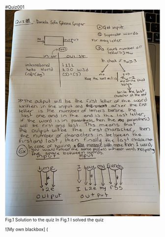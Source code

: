 #Quiz001
![Solution to the quiz](IMG_8442.jpg)
Fig.1 Solution to the quiz
In Fig.1  I solved the quiz 

![My own blackbox] (
